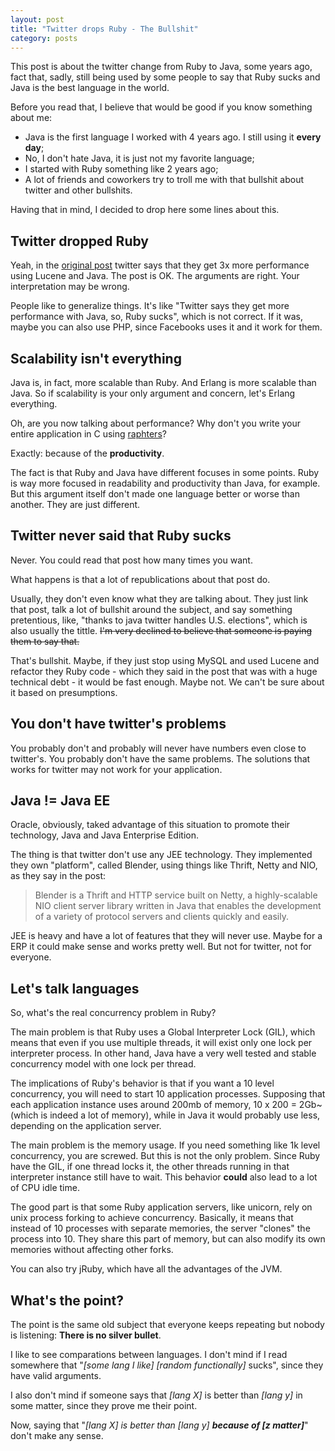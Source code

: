 ```yaml
---
layout: post
title: "Twitter drops Ruby - The Bullshit"
category: posts
---
```


This post is about the twitter change from Ruby to Java, some years ago, fact
that, sadly, still being used by some people to say that Ruby sucks and
Java is the best language in the world.

Before you read that, I believe that would be good if you know something about
me:

- Java is the first language I worked with 4 years ago. I still using it
**every day**;
- No, I don't hate Java, it is just not my favorite language;
- I started with Ruby something like 2 years ago;
- A lot of friends and coworkers try to troll me with that bullshit about
twitter and other bullshits.

Having that in mind, I decided to drop here some lines about this.

## Twitter dropped Ruby

Yeah, in the [original post][post] twitter says that they get 3x more
performance using Lucene and Java. The post is OK. The arguments are right.
Your interpretation may be wrong.

People like to generalize things. It's like "Twitter says they get more
performance with Java, so, Ruby sucks", which is not correct. If it was,
maybe you can also use PHP, since Facebooks uses it and it work for them.

## Scalability isn't everything

Java is, in fact, more scalable than Ruby. And Erlang is more scalable than
Java. So if scalability is your only argument and concern, let's Erlang
everything.

Oh, are you now talking about performance? Why don't you write your
entire application in C using [raphters][raphters]?

Exactly: because of the **productivity**.

The fact is that Ruby and Java have different focuses in some points. Ruby
is way more focused in readability and productivity than Java, for example.
But this argument itself don't made one language better or worse than another.
They are just different.

## Twitter never said that Ruby sucks

Never. You could read that post how many times you want.

What happens is that a lot of republications about that post do.

Usually, they don't even know what they are talking about. They just link
that post, talk a lot of bullshit around the subject, and say something
pretentious, like, "thanks to java twitter handles U.S. elections", which
is also usually the tittle. ~~I'm very declined to believe that someone is
paying them to say that.~~

That's bullshit. Maybe, if they just stop using MySQL and used Lucene and
refactor they Ruby code - which they said in the post that was with a huge
technical debt - it would be fast enough. Maybe not. We can't be sure about
it based on presumptions.

## You don't have twitter's problems

You probably don't and probably will never have numbers even close to
twitter's. You probably don't have the same problems. The solutions that
works for twitter may not work for your application.

## Java != Java EE

Oracle, obviously, taked advantage of this situation to promote their
technology, Java and Java Enterprise Edition.

The thing is that twitter don't use any JEE technology.
They implemented they own "platform", called Blender, using things like Thrift,
Netty and NIO, as they say in the post:

> Blender is a Thrift and HTTP service built on Netty, a highly-scalable NIO
> client server library written in Java that enables the development of a
> variety of protocol servers and clients quickly and easily.

JEE is heavy and have a lot of features that they will never use. Maybe for
a ERP it could make sense and works pretty well. But not for twitter, not
for everyone.

## Let's talk languages

So, what's the real concurrency problem in Ruby?

The main problem is that Ruby uses a Global Interpreter Lock (GIL), which
means that even if you use multiple threads, it will exist only one lock per
interpreter process. In other hand, Java have a very well tested and stable
concurrency model with one lock per thread.

The implications of Ruby's behavior is that if you want a 10 level concurrency,
you will need to start 10 application processes. Supposing that each
application instance uses around 200mb of memory, 10 x 200 = 2Gb~ (which is
indeed a lot of memory), while in Java it would probably use less, depending
on the application server.

The main problem is the memory usage. If you need something like 1k level
concurrency, you are screwed. But this is not the only problem. Since Ruby
have the GIL, if one thread locks it, the other threads running in that
interpreter instance still have to wait. This behavior **could** also lead
to a lot of CPU idle time.

The good part is that some Ruby application servers, like unicorn, rely on
unix process forking to achieve concurrency. Basically, it means that
instead of 10 processes with separate memories, the server "clones" the
process into 10. They share this part of memory, but can also modify its
own memories without affecting other forks.

You can also try jRuby, which have all the advantages of the JVM.

## What's the point?

The point is the same old subject that everyone keeps repeating but nobody is
listening: **There is no silver bullet**.

I like to see comparations between languages. I don't mind if I read
somewhere that "_[some lang I like]  [random functionally]_ sucks",
since they have valid arguments.

I also don't mind if someone says that _[lang X]_ is better than _[lang y]_
in some matter, since they prove me their point.

Now, saying that "_[lang X] is better than [lang y] **because of
[z matter]**_" don't make any sense.

[post]: https://blog.twitter.com/2011/twitter-search-now-3x-faster
[raphters]: https://github.com/DanielWaterworth/Raphters
